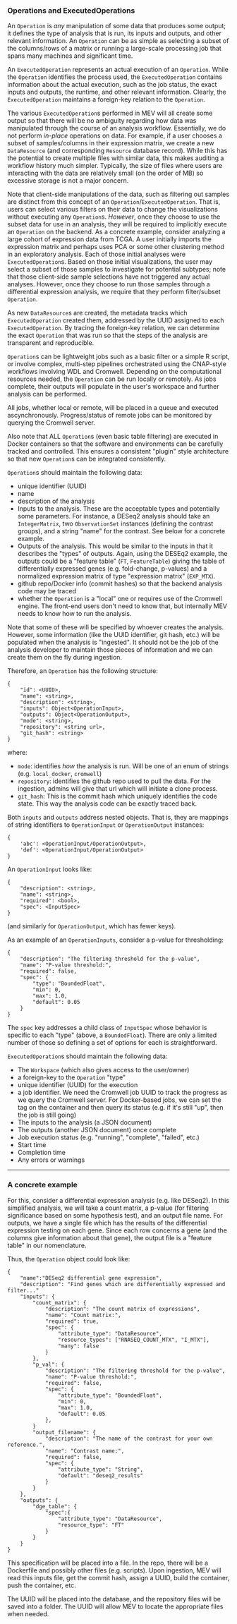 ### Operations and ExecutedOperations

An `Operation` is *any* manipulation of some data that produces some output; it defines the type of analysis that is run, its inputs and outputs, and other relevant information. An `Operation` can be as simple as selecting a subset of the columns/rows of a matrix or running a large-scale processing job that spans many machines and significant time. 

An `ExecutedOperation` represents an actual execution of an `Operation`.  While the `Operation` identifies the process used, the `ExecutedOperation` contains information about the actual execution, such as the job status, the exact inputs and outputs, the runtime, and other relevant information. Clearly, the `ExecutedOperation` maintains a foreign-key relation to the `Operation`.

The various `ExecutedOperation`s performed in MEV will all create some output so that there will be no ambiguity regarding how data was manipulated through the course of an analysis workflow. Essentially, we do not perform *in-place* operations on data.  For example, if a user chooses a subset of samples/columns in their expression matrix, we create a new `DataResource` (and corresponding `Resource` database record).  While this has the potential to create multiple files with similar data, this makes auditing a workflow history much simpler.  Typically, the size of files where users are interacting with the data are relatively small (on the order of MB) so excessive storage is not a major concern.

Note that client-side manipulations of the data, such as filtering out samples are distinct from this concept of an `Operation`/`ExecutedOperation`.  That is, users can select various filters on their data to change the visualizations without executing any `Operation`s.  *However*, once they choose to use the subset data for use in an analysis, they will be required to implicitly execute an `Operation` on the backend.  As a concrete example, consider analyzing a large cohort of expression data from TCGA.  A user initially imports the expression matrix and perhaps uses PCA or some other clustering method in an exploratory analysis. Each of those initial analyses were `ExecutedOperation`s.  Based on those initial visualizations, the user may select a subset of those samples to investigate for potential subtypes; note that those client-side sample selections have not triggered any actual analyses.  However, once they choose to run those samples through a differential expression analysis, we require that they perform filter/subset `Operation`.  


As new `DataResource`s are created, the metadata tracks which `ExecutedOperation` created them, addressed by the UUID assigned to each `ExecutedOperation`.  By tracing the foreign-key relation, we can determine the exact `Operation` that was run so that the steps of the analysis are transparent and reproducible.

`Operation`s can be lightweight jobs such as a basic filter or a simple R script, or involve complex, multi-step pipelines orchestrated using the CNAP-style workflows involving WDL and Cromwell.  Depending on the computational resources needed, the `Operation` can be run locally or remotely.  As jobs complete, their outputs will populate in the user's workspace and further analysis can be performed.

All jobs, whether local or remote, will be placed in a queue and executed ascynchronously. Progress/status of remote jobs can be monitored by querying the Cromwell server.

Also note that ALL `Operation`s (even basic table filtering) are executed in Docker containers so that the software and environments can be carefully tracked and controlled.  This ensures a consistent "plugin" style architecture so that new `Operation`s can be integrated consistently.

`Operation`s should maintain the following data:

- unique identifier (UUID)
- name
- description of the analysis
- Inputs to the analysis.  These are the acceptable types and potentially some parameters.  For instance, a DESeq2 analysis should take an `IntegerMatrix`, two `ObservationSet` instances (defining the contrast groups), and a string "name" for the contrast. See below for a concrete example.
- Outputs of the analysis.  This would be similar to the inputs in that it describes the "types" of outputs.  Again, using the DESEq2 example, the outputs could be a "feature table" (`FT`, `FeatureTable`) giving the table of differentially expressed genes (e.g. fold-change, p-values) and a normalized expression matrix of type "expression matrix" (`EXP_MTX`).
- github repo/Docker info (commit hashes) so that the backend analysis code may be traced
- whether the `Operation` is a "local" one or requires use of the Cromwell engine. The front-end users don't need to know that, but internally MEV needs to know how to run the analysis.

Note that some of these will be specified by whoever creates the analysis. However, some information (like the UUID identifier, git hash, etc.) will be populated when the analysis is "ingested". It should not be the job of the analysis developer to maintain those pieces of information and we can create them on the fly during ingestion.

Therefore, an `Operation` has the following structure:
```
{
    "id": <UUID>,
    "name": <string>,
    "description": <string>,
    "inputs": Object<OperationInput>,
    "outputs": Object<OperationOutput>,
    "mode": <string>,
    "repository": <string url>,
    "git_hash": <string>
}
```
where:
- `mode`: identifies *how* the analysis is run. Will be one of an enum of strings (e.g. `local_docker`, `cromwell`)
- `repository`: identifies the github repo used to pull the data. For the ingestion, admins will give that url which will initiate a clone process. 
- `git_hash`: This is the commit hash which uniquely identifies the code state. This way the analysis code can be exactly traced back.

Both `inputs` and `outputs` address nested objects. That is, they are mappings of string identifiers to `OperationInput` or `OperationOutput` instances:

```
{
    'abc': <OperationInput/OperationOutput>,
    'def': <OperationInput/OperationOutput>
}
```

An `OperationInput` looks like:
```
{
    "description": <string>,
    "name": <string>,
    "required": <bool>,
    "spec": <InputSpec>
}
```
(and similarly for `OperationOutput`, which has fewer keys).

As an example of an `OperationInputs`, consider a p-value for thresholding:
```
{
    "description": "The filtering threshold for the p-value",
    "name": "P-value threshold:",
    "required": false,
    "spec": {
        "type": "BoundedFloat",
        "min": 0,
        "max": 1.0,
        "default": 0.05
    }
}
```
The `spec` key addresses a child class of `InputSpec` whose behavior is specific to each "type" (above, a `BoundedFloat`). There are only a limited number of those so defining a set of options for each is straightforward.


`ExecutedOperation`s should maintain the following data:

- The `Workspace` (which also gives access to the user/owner)
- a foreign-key to the `Operation` "type"
- unique identifier (UUID) for the execution
- a job identifier. We need the Cromwell job UUID to track the progress as we query the Cromwell server. For Docker-based jobs, we can set the tag on the container and then query its status (e.g. if it's still "up", then the job is still going)
- The inputs to the analysis (a JSON document)
- The outputs (another JSON document) once complete
- Job execution status (e.g. "running", "complete", "failed", etc.)
- Start time
- Completion time
- Any errors or warnings

--- 

### A concrete example

For this, consider a differential expression analysis (e.g. like DESeq2). In this simplified analysis, we will take a count matrix, a p-value (for filtering significance based on some hypothesis test), and an output file name. For outputs, we have a single file which has the results of the differential expression testing on each gene.  Since each row concerns a gene (and the columns give information about that gene), the output file is a "feature table" in our nomenclature.

Thus, the `Operation` object could look like:

```
{
    "name":"DESeq2 differential gene expression",
    "description": "Find genes which are differentially expressed and filter..."
    "inputs": {
        "count_matrix": {
            "description": "The count matrix of expressions",
            "name": "Count matrix:",
            "required": true,
            "spec": {
                "attribute_type": "DataResource",
                "resource_types": ["RNASEQ_COUNT_MTX", "I_MTX"],
                "many": false
            }
        },
        "p_val": {
            "description": "The filtering threshold for the p-value",
            "name": "P-value threshold:",
            "required": false,
            "spec": {
                "attribute_type": "BoundedFloat",
                "min": 0,
                "max": 1.0,
                "default": 0.05
            },
        }
        "output_filename": {
            "description": "The name of the contrast for your own reference.",
            "name": "Contrast name:",
            "required": false,
            "spec": {
                "attribute_type": "String",
                "default": "deseq2_results"
            }
        }
    },
    "outputs": {
        "dge_table": {
            "spec":{
                "attribute_type": "DataResource",
                "resource_type": "FT"
            } 
        }
    }
}
```
This specification will be placed into a file. In the repo, there will be a Dockerfile and possibly other files (e.g. scripts). Upon ingestion, MEV will read this inputs file, get the commit hash, assign a UUID, build the container, push the container, etc. 

The UUID will be placed into the database, and the repository files will be saved into a folder. The UUID will allow MEV to locate the appropriate files when needed.